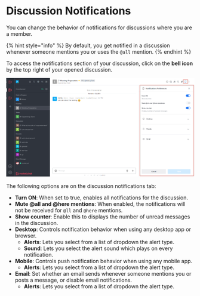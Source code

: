 # Discussion Notifications

You can change the behavior of notifications for discussions where you are a member.

{% hint style="info" %}
By default, you get notified in a discussion whenever someone mentions you or uses the `@all` mention.
{% endhint %}

To access the notifications section of your discussion, click on the **bell icon** by the top right of your opened discussion.

![](<../../../../../.gitbook/assets/image (665) (1).png>)

The following options are on the discussion notifications tab:

* **Turn ON**: When set to true, enables all notifications for the discussion.
* **Mute @all and @here mentions**: When enabled, the notifications will not be received for `@ll` and `@here` mentions.
* **Show counter**: Enable this to displays the number of unread messages in the discussion.
* **Desktop**: Controls notification behavior when using any desktop app or browser.
  * **Alerts**: Lets you select from a list of dropdown the alert type.
  * **Sound**: Lets you select the alert sound which plays on every notification.
* **Mobile**: Controls push notification behavior when using any mobile app.
  * **Alerts**: Lets you select from a list of dropdown the alert type.
* **Email**: Set whether an email sends whenever someone mentions you or posts a message, or disable email notifications.
  * **Alerts**: Lets you select from a list of dropdown the alert type.
